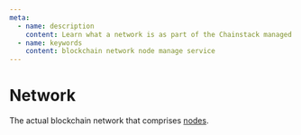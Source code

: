 ```yaml
---
meta:
  - name: description
    content: Learn what a network is as part of the Chainstack managed blockchain services.
  - name: keywords
    content: blockchain network node manage service
---
```


# Network

The actual blockchain network that comprises [nodes](/glossary/node).
